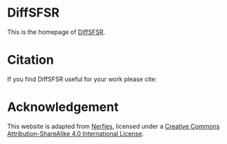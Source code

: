 # DiffSFSR

This is the homepage of [DiffSFSR](https://diffsfsr.github.io).

# Citation
If you find DiffSFSR useful for your work please cite:
<!-- ```
@article{park2021nerfies
  author    = {Park, Keunhong and Sinha, Utkarsh and Barron, Jonathan T. and Bouaziz, Sofien and Goldman, Dan B and Seitz, Steven M. and Martin-Brualla, Ricardo},
  title     = {Nerfies: Deformable Neural Radiance Fields},
  journal   = {ICCV},
  year      = {2021},
}
``` -->

# Acknowledgement
This website is adapted from [Nerfies](https://nerfies.github.io), licensed under a [Creative Commons Attribution-ShareAlike 4.0 International License](https://creativecommons.org/licenses/by-sa/4.0/).
